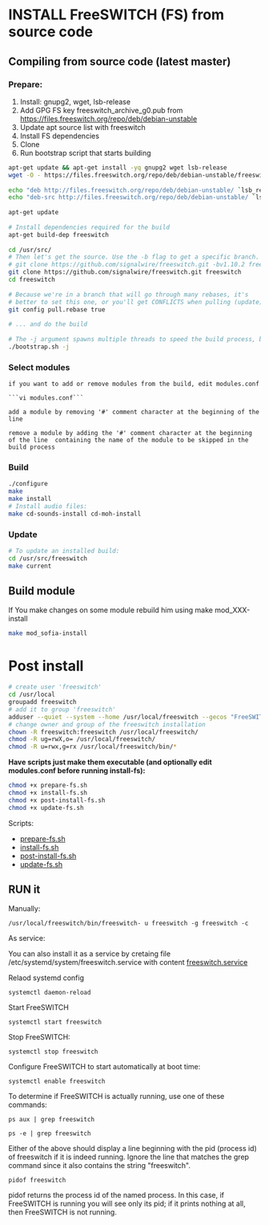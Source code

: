 # INSTALL FreeSWITCH (FS) from source code

## Compiling from source code (latest master) 

### Prepare:

1. Install: gnupg2, wget, lsb-release
2. Add GPG FS key freeswitch_archive_g0.pub from
 https://files.freeswitch.org/repo/deb/debian-unstable
3. Update apt source list with freeswitch
4. Install FS dependencies
5. Clone
6. Run bootstrap script that starts building 


```bash
apt-get update && apt-get install -yq gnupg2 wget lsb-release
wget -O - https://files.freeswitch.org/repo/deb/debian-unstable/freeswitch_archive_g0.pub | apt-key add -
 
echo "deb http://files.freeswitch.org/repo/deb/debian-unstable/ `lsb_release -sc` main" > /etc/apt/sources.list.d/freeswitch.list
echo "deb-src http://files.freeswitch.org/repo/deb/debian-unstable/ `lsb_release -sc` main" >> /etc/apt/sources.list.d/freeswitch.list
 
apt-get update
 
# Install dependencies required for the build
apt-get build-dep freeswitch
 
cd /usr/src/
# Then let's get the source. Use the -b flag to get a specific branch. For example:
# git clone https://github.com/signalwire/freeswitch.git -bv1.10.2 freeswitch
git clone https://github.com/signalwire/freeswitch.git freeswitch
cd freeswitch
 
# Because we're in a branch that will go through many rebases, it's
# better to set this one, or you'll get CONFLICTS when pulling (update).
git config pull.rebase true
 
# ... and do the build
 
# The -j argument spawns multiple threads to speed the build process, but causes trouble on some systems
./bootstrap.sh -j
```

### Select modules

    if you want to add or remove modules from the build, edit modules.conf
    
    ```vi modules.conf```
    
    add a module by removing '#' comment character at the beginning of the line
    
    remove a module by adding the '#' comment character at the beginning of the line  containing the name of the module to be skipped in the build process

 
### Build

 ```bash
./configure
make
make install
# Install audio files:
make cd-sounds-install cd-moh-install
```

### Update

```bash
# To update an installed build:
cd /usr/src/freeswitch
make current
```
## Build module

If You make changes on some module rebuild him using make mod_XXX-install

```bash
make mod_sofia-install
```

# Post install

```bash
# create user 'freeswitch'
cd /usr/local
groupadd freeswitch
# add it to group 'freeswitch'
adduser --quiet --system --home /usr/local/freeswitch --gecos "FreeSWITCH open source softswitch" --ingroup freeswitch freeswitch --disabled-password
# change owner and group of the freeswitch installation
chown -R freeswitch:freeswitch /usr/local/freeswitch/
chmod -R ug=rwX,o= /usr/local/freeswitch/
chmod -R u=rwx,g=rx /usr/local/freeswitch/bin/*
```



**Have scripts just make them executable (and optionally edit modules.conf before running install-fs):**

```bash
chmod +x prepare-fs.sh 
chmod +x install-fs.sh 
chmod +x post-install-fs.sh 
chmod +x update-fs.sh 
```

Scripts:

- [prepare-fs.sh](../../src/install/ubuntu-scripts/prepare-fs.sh)
- [install-fs.sh](../../src/install/ubuntu-scripts/install-fs.sh)
- [post-install-fs.sh](../../src/install/ubuntu-scripts/post-install-fs.sh)
- [update-fs.sh](../../src/install/ubuntu-scripts/update-fs.sh)

## RUN it

Manually:

```/usr/local/freeswitch/bin/freeswitch- u freeswitch -g freeswitch -c```

As service:

You can also install it as a service by cretaing file /etc/systemd/system/freeswitch.service
with content [freeswitch.service](../../src/conf/freeswitch.service)

Relaod systemd config

```systemctl daemon-reload```

Start FreeSWITCH

```systemctl start freeswitch```

Stop FreeSWITCH:

```systemctl stop freeswitch```

Configure FreeSWITCH to start automatically at boot time:

```systemctl enable freeswitch```

To determine if FreeSWITCH is actually running, use one of these commands:

```ps aux | grep freeswitch```

```ps -e | grep freeswitch```

Either of the above should display a line beginning with the pid (process id) of freeswitch if it is indeed running. Ignore the line that matches the grep command since it also contains the string "freeswitch".

```pidof freeswitch```

pidof returns the process id of the named process. In this case, if FreeSWITCH is running you will see only its pid; if it prints nothing at all, then FreeSWITCH is not running.

